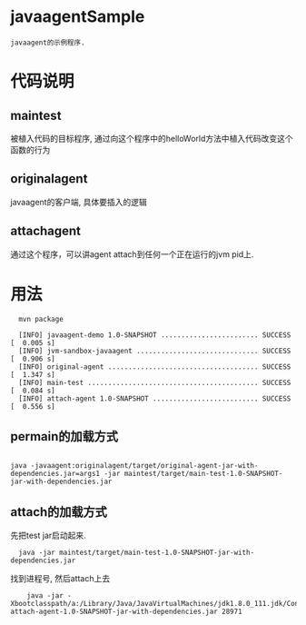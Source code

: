 # javaagentSample
    javaagent的示例程序.

# 代码说明
## maintest
 
被植入代码的目标程序,
通过向这个程序中的helloWorld方法中植入代码改变这个函数的行为

## originalagent 

javaagent的客户端, 具体要插入的逻辑


## attachagent

通过这个程序，可以讲agent attach到任何一个正在运行的jvm pid上.


# 用法

```
  mvn package
   
  [INFO] javaagent-demo 1.0-SNAPSHOT ........................ SUCCESS [  0.005 s]
  [INFO] jvm-sandbox-javaagent .............................. SUCCESS [  0.906 s]
  [INFO] original-agent ..................................... SUCCESS [  1.347 s]
  [INFO] main-test .......................................... SUCCESS [  0.084 s]
  [INFO] attach-agent 1.0-SNAPSHOT .......................... SUCCESS [  0.556 s]

```

  ## permain的加载方式
  
  ```
  
  java -javaagent:originalagent/target/original-agent-jar-with-dependencies.jar=args1 -jar maintest/target/main-test-1.0-SNAPSHOT-jar-with-dependencies.jar 
  
  ```
  ## attach的加载方式
  
  先把test jar启动起来.
  
  
  ```
    java -jar maintest/target/main-test-1.0-SNAPSHOT-jar-with-dependencies.jar
  
  ```
  
  找到进程号, 然后attach上去
  
  ```
      java -jar -Xbootclasspath/a:/Library/Java/JavaVirtualMachines/jdk1.8.0_111.jdk/Contents/Home/lib/tools.jar attach-agent-1.0-SNAPSHOT-jar-with-dependencies.jar 28971
  
  
  ```
  